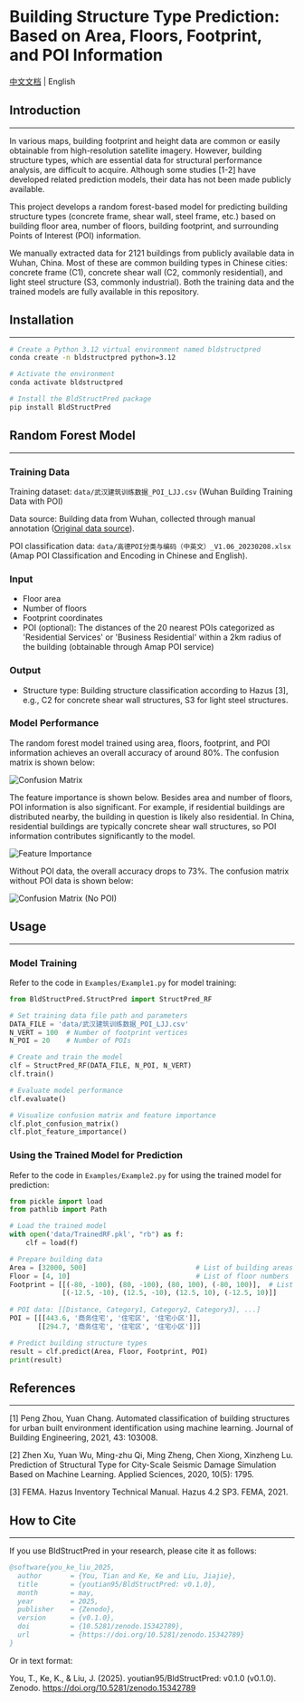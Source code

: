 # Building Structure Type Prediction: Based on Area, Floors, Footprint, and POI Information

[中文文档](README_CN.md) | English

## Introduction
---

In various maps, building footprint and height data are common or easily obtainable from high-resolution satellite imagery. However, building structure types, which are essential data for structural performance analysis, are difficult to acquire. Although some studies [1-2] have developed related prediction models, their data has not been made publicly available.

This project develops a random forest-based model for predicting building structure types (concrete frame, shear wall, steel frame, etc.) based on building floor area, number of floors, building footprint, and surrounding Points of Interest (POI) information.

We manually extracted data for 2121 buildings from publicly available data in Wuhan, China. Most of these are common building types in Chinese cities: concrete frame (C1), concrete shear wall (C2, commonly residential), and light steel structure (S3, commonly industrial). Both the training data and the trained models are fully available in this repository.

## Installation
---

```bash
# Create a Python 3.12 virtual environment named bldstructpred
conda create -n bldstructpred python=3.12

# Activate the environment
conda activate bldstructpred

# Install the BldStructPred package
pip install BldStructPred
```

## Random Forest Model
---

### Training Data

Training dataset: `data/武汉建筑训练数据_POI_LJJ.csv` (Wuhan Building Training Data with POI)

Data source: Building data from Wuhan, collected through manual annotation ([Original data source](https://data.wuhan.gov.cn/page/data/data_set_details.html?cataId=380658ec927a4be29e98638f1ff00572)).

POI classification data: `data/高德POI分类与编码（中英文）_V1.06_20230208.xlsx` (Amap POI Classification and Encoding in Chinese and English).

### Input

- Floor area
- Number of floors
- Footprint coordinates
- POI (optional): The distances of the 20 nearest POIs categorized as 'Residential Services' or 'Business Residential' within a 2km radius of the building (obtainable through Amap POI service)

### Output

- Structure type: Building structure classification according to Hazus [3], e.g., C2 for concrete shear wall structures, S3 for light steel structures.

### Model Performance

The random forest model trained using area, floors, footprint, and POI information achieves an overall accuracy of around 80%. The confusion matrix is shown below:

![Confusion Matrix](figures/ConfusionMatrix.png)

The feature importance is shown below. Besides area and number of floors, POI information is also significant. For example, if residential buildings are distributed nearby, the building in question is likely also residential. In China, residential buildings are typically concrete shear wall structures, so POI information contributes significantly to the model.

![Feature Importance](figures/FeatureImportances.png)

Without POI data, the overall accuracy drops to 73%. The confusion matrix without POI data is shown below:

![Confusion Matrix (No POI)](figures/ConfusionMatrix_noPOI.png)

## Usage
---

### Model Training

Refer to the code in `Examples/Example1.py` for model training:

```python
from BldStructPred.StructPred import StructPred_RF

# Set training data file path and parameters
DATA_FILE = 'data/武汉建筑训练数据_POI_LJJ.csv'
N_VERT = 100  # Number of footprint vertices
N_POI = 20    # Number of POIs

# Create and train the model
clf = StructPred_RF(DATA_FILE, N_POI, N_VERT)
clf.train()

# Evaluate model performance
clf.evaluate()

# Visualize confusion matrix and feature importance
clf.plot_confusion_matrix()
clf.plot_feature_importance()
```

### Using the Trained Model for Prediction

Refer to the code in `Examples/Example2.py` for using the trained model for prediction:

```python
from pickle import load
from pathlib import Path

# Load the trained model
with open('data/TrainedRF.pkl', "rb") as f:
    clf = load(f)

# Prepare building data
Area = [32000, 500]                           # List of building areas
Floor = [4, 10]                               # List of floor numbers
Footprint = [[(-80, -100), (80, -100), (80, 100), (-80, 100)],  # List of footprint coordinates
             [(-12.5, -10), (12.5, -10), (12.5, 10), (-12.5, 10)]]
             
# POI data: [[Distance, Category1, Category2, Category3], ...]
POI = [[[443.6, '商务住宅', '住宅区', '住宅小区']], 
       [[294.7, '商务住宅', '住宅区', '住宅小区']]]

# Predict building structure types
result = clf.predict(Area, Floor, Footprint, POI)
print(result)
```

## References
---
[1] Peng Zhou, Yuan Chang. Automated classification of building structures for urban built environment identification using machine learning. Journal of Building Engineering, 2021, 43: 103008.

[2] Zhen Xu, Yuan Wu, Ming-zhu Qi, Ming Zheng, Chen Xiong, Xinzheng Lu. Prediction of Structural Type for City-Scale Seismic Damage Simulation Based on Machine Learning. Applied Sciences, 2020, 10(5): 1795.

[3] FEMA. Hazus Inventory Technical Manual. Hazus 4.2 SP3. FEMA, 2021.

## How to Cite
---

If you use BldStructPred in your research, please cite it as follows:

```bibtex
@software{you_ke_liu_2025,
  author       = {You, Tian and Ke, Ke and Liu, Jiajie},
  title        = {youtian95/BldStructPred: v0.1.0},
  month        = may,
  year         = 2025,
  publisher    = {Zenodo},
  version      = {v0.1.0},
  doi          = {10.5281/zenodo.15342789},
  url          = {https://doi.org/10.5281/zenodo.15342789}
}
```

Or in text format:

You, T., Ke, K., & Liu, J. (2025). youtian95/BldStructPred: v0.1.0 (v0.1.0). Zenodo. https://doi.org/10.5281/zenodo.15342789
